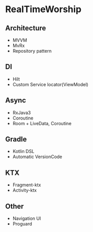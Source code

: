 # RealTimeWorship

## Architecture

- MVVM
- MvRx
- Repository pattern

## DI

- Hilt
- Custom Service locator(ViewModel)

## Async

- RxJava3
- Coroutine
- Room + LiveData, Coroutine

## Gradle

- Kotlin DSL
- Automatic VersionCode

## KTX

- Fragment-ktx
- Activity-ktx

## Other

- Navigation UI
- Proguard
